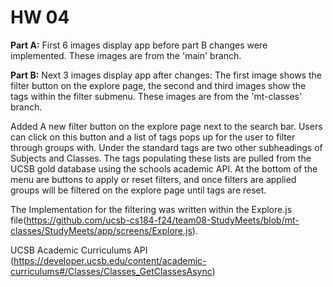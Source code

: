 # HW 04 
**Part A:**
First 6 images display app before part B changes were implemented. These images are from the 'main' branch.

**Part B:**
Next 3 images display app after changes: The first image shows the filter button on the explore page, the second and third images show the tags within the filter submenu. These images are from the 'mt-classes' branch.

Added A new filter button on the explore page next to the search bar. Users can click on this button and a list of tags pops up for the user to filter through groups with. Under the standard tags are two other subheadings of Subjects and Classes. The tags populating these lists are pulled from the UCSB gold database using the schools academic API. At the bottom of the menu are buttons to apply or reset filters, and once filters are applied groups will be filtered on the explore page until tags are reset.

The Implementation for the filtering was written within the Explore.js file(https://github.com/ucsb-cs184-f24/team08-StudyMeets/blob/mt-classes/StudyMeets/app/screens/Explore.js).

UCSB Academic Curriculums API (https://developer.ucsb.edu/content/academic-curriculums#/Classes/Classes_GetClassesAsync)
